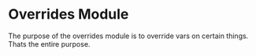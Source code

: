 # Overrides Module

The purpose of the overrides module is to override vars on certain things. 
Thats the entire purpose.
